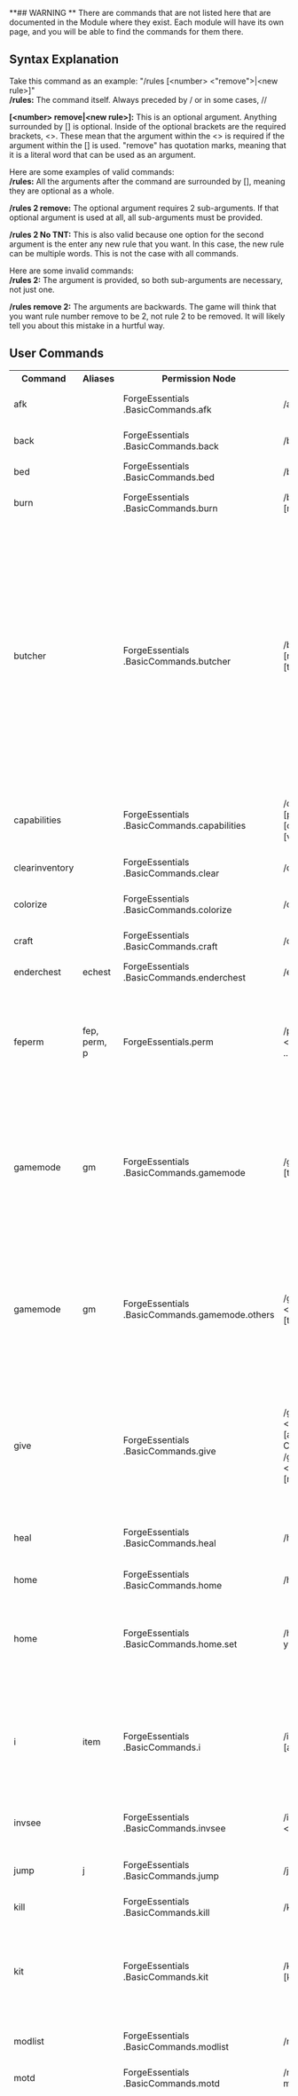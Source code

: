 **## WARNING **
There are commands that are not listed here that are documented in the Module where they exist. Each module will have its own page, and you will be able to find the commands for them there.


## Syntax Explanation
Take this command as an example: "/rules [\<number> \<"remove">|\<new rule>]"  
**/rules:** The command itself. Always preceded by / or in some cases, //  
  
**[\<number> remove|\<new rule>]:** This is an optional argument. Anything surrounded by [] is optional. Inside of the optional brackets are the required brackets, \<>. These mean that the argument within the \<> is required if the argument within the [] is used. "remove" has quotation marks, meaning that it is a literal word that can be used as an argument.  
  
Here are some examples of valid commands:  
**/rules:** All the arguments after the command are surrounded by [], meaning they are optional as a whole.  
  
**/rules 2 remove:** The optional argument requires 2 sub-arguments. If that optional argument is used at all, all sub-arguments must be provided.  
  
**/rules 2 No TNT:** This is also valid because one option for the second argument is the enter any new rule that you want. In this case, the new rule can be multiple words. This is not the case with all commands.  
  
Here are some invalid commands:  
**/rules 2:** The argument is provided, so both sub-arguments are necessary, not just one.  
  
**/rules remove 2:** The arguments are backwards. The game will think that you want rule number remove to be 2, not rule 2 to be removed. It will likely tell you about this mistake in a hurtful way.  
## User Commands
<table>
	<tr>
		<th>Command</th>
		<th>Aliases</th>
		<th>Permission Node</th>
		<th>Usage</th>
		<th>Description</th>
	</tr>
	<tr>
		<td>afk</td>
		<td></td>
		<td>ForgeEssentials<br>.BasicCommands.afk</td>
		<td>/afk</td>
		<td>Appends the "[AFK]" tag to your username.</td>
	</tr>
	<tr>
		<td>back</td>
		<td></td>
		<td>ForgeEssentials<br>.BasicCommands.back</td>
		<td>/back</td>
		<td>Teleport to your last death point or teleport.</td>
	</tr>
	<tr>
		<td>bed</td>
		<td></td>
		<td>ForgeEssentials<br>.BasicCommands.bed</td>
		<td>/bed</td>
		<td>Teleport to your bed point.</td>
	</tr>
	<tr>
		<td>burn</td>
		<td></td>
		<td>ForgeEssentials<br>.BasicCommands.burn</td>
		<td>/burn [me|player]</td>
		<td>Sets you or someone else on fire.</td>
	</tr>
	<tr>
		<td>butcher</td>
		<td></td>
		<td>ForgeEssentials<br>.BasicCommands.butcher</td>
		<td>/butcher [radius|world] [type] [x, y, z]</td>
		<td>Kill all hostile mobs within a certain radius, or 10 blocks by default.  Putting "world" instead of a numerical radius specifies the entire dimension.  The 6 types you can choose from are: passive (all non-hostile mobs except tamed animals), hostile (doesn't cover bosses), golem, villager, tamed, and all (everything but bosses and players).  <b>BE CAREFUL!  This cannot be undone!</td>
	</tr>
	<tr>
		<td>capabilities</td>
		<td></td>
		<td>ForgeEssentials<br>.BasicCommands.capabilities</td>
		<td>/capabilities [player] [capability] [value|default]</td>
		<td>Allows you to modify a bunch of interesting stuff related to the player.</td>
	</tr>
	<tr>
		<td>clearinventory</td>
		<td></td>
		<td>ForgeEssentials<br>.BasicCommands.clear</td>
		<td>/clear [player]</td>
		<td>Clears your or the specified player's inventory.</td>
	</tr>
	<tr>
		<td>colorize</td>
		<td></td>
		<td>ForgeEssentials<br>.BasicCommands.colorize</td>
		<td>/colorize</td>
		<td>Parses pre-existing color codes on signs.</td>
	</tr>
	<tr>
		<td>craft</td>
		<td></td>
		<td>ForgeEssentials<br>.BasicCommands.craft</td>
		<td>/clear [player]</td>
		<td>Brings up a crafting table GUI for use on the go.</td>
	</tr>
	<tr>
		<td>enderchest</td>
		<td>echest</td>
		<td>ForgeEssentials<br>.BasicCommands.enderchest</td>
		<td>/enderchest</td>
		<td>Opens your ender chest inventory.</td>
	</tr>
	<tr>
		<td>feperm</td>
		<td>fep, perm, p</td>
		<td>ForgeEssentials.perm</td>
		<td>/p &#60;group|user&#62 ...</td>
		<td>Edits the permissions system. For more information, see <a href=Permissions-Commands>Permissions Reference</a><br><b>**WARNING**</b> This is an all or nothing perm at the moment!</td>
	</tr>
	<tr>
		<td>gamemode</td>
		<td>gm</td>
		<td>ForgeEssentials<br>.BasicCommands.gamemode</td>
		<td>/gamemode [type]</td>
		<td>Changes your gamemode to the specified type (can be number or string).  If type is not specified, game mode is changed from survival/adventure to creative, or creative to survival.</td>
	</tr>
	<tr>
		<td>gamemode</td>
		<td>gm</td>
		<td>ForgeEssentials<br>.BasicCommands.gamemode.others</td>
		<td>/gamemode &#60;player> [type]</td>
		<td>Changes specified player's gamemode to the specified type (can be number or string).  If type is not specified, game mode is changed from survival/adventure to creative, or creative to survival.</td>
	</tr>
	<tr>
		<td>give</td>
		<td></td>
		<td>ForgeEssentials<br>.BasicCommands.give</td>
		<td>/give &#60;player> &#60;id[:meta] [amount]<br>OR<br>
		/give &#60;player> &#60;id> [amount] [meta]</td>
		<td>Gives the specified player the specified amount of the specified item.  Meta and amount are optional.  If not specified, meta defaults to 0, amount defaults to 64.</td>
	</tr>
	<tr>
		<td>heal</td>
		<td></td>
		<td>ForgeEssentials<br>.BasicCommands.heal</td>
		<td>/heal [player]</td>
		<td>Restores the target's health, hunger and extinguishes them.</td>
	</tr>
	<tr>
		<td>home</td>
		<td></td>
		<td>ForgeEssentials<br>.BasicCommands.home</td>
		<td>/home</td>
		<td>Teleports your to your home.</td>
	</tr>
	<tr>
		<td>home</td>
		<td></td>
		<td>ForgeEssentials<br>.BasicCommands.home.set</td>
		<td>/home &#60f;set|x, y, z></td>
		<td>Sets your home to your current location. "/home x y z" sets your home to specific coordinates, where x, y, and z are numbers.</td>
	</tr>
	<tr>
		<td>i</td>
		<td>item</td>
		<td>ForgeEssentials<br>.BasicCommands.i</td>
		<td>/i &#60;id[:meta] [amount]</td>
		<td>Gives you the specified amount of the specified item.  Meta and amount are optional.  If not specified, meta defaults to 0, amount defaults to 64.</td>
	</tr>
        <tr>
		<td>invsee</td>
		<td></td>
		<td>ForgeEssentials<br>.BasicCommands.invsee</td>
		<td>/invsee &#60;player></td>
		<td>Allows you to see the player's inventory.  Top row is their hotbar.</td>
	</tr>
	<tr>
		<td>jump</td>
		<td>j</td>
		<td>ForgeEssentials<br>.BasicCommands.jump</td>
		<td>/jump</td>
		<td>Teleports you to the location you are currently looking.</td>
	</tr>
	<tr>
		<td>kill</td>
		<td></td>
		<td>ForgeEssentials<br>.BasicCommands.kill</td>
		<td>/kill [player]</td>
		<td>Kill yourself or the specified player.</td>
	</tr>
	<tr>
		<td>kit</td>
		<td></td>
		<td>ForgeEssentials<br>.BasicCommands.kit</td>
		<td>/kit [set|del][kitname]</td>
		<td>/kit set &#60;name&#62; [timeout in seconds] => Save your inventory as a kit.<br>
		/kit del &#60;name&#62 => Delete the kit.<br>
		/kit &#60;name&#62 => Get the kit</td>
	</tr>
	<tr>
		<td>modlist</td>
		<td></td>
		<td>ForgeEssentials<br>.BasicCommands.modlist</td>
		<td>/modlist [page]</td>
		<td>Prints a list of mods installed on the server.</td>
	</tr>
	<tr>
		<td>motd</td>
		<td></td>
		<td>ForgeEssentials<br>.BasicCommands.motd</td>
		<td>/motd [new motd]  </td>
		<td>Get the message of the day or set a new MOTD.</td>
	</tr>
        <tr>
		<td>ping</td>
		<td></td>
		<td>ForgeEssentials<br>.BasicCommands.ping</td>
		<td>/ping</td>
		<td>"Pings" the server and returns the time taken to communicate with the server in milliseconds. Please note that ping is not guaranteed to be accurate and may produce inaccurate results for a variety of reasons beyond our control. We are not responsible for any inaccuracies of this command.</td>
	</tr>
	<tr>
		<td>potion</td>
		<td></td>
		<td>ForgeEssentials<br>.BasicCommands.potion</td>
		<td>/potion [player] [effect] [duration in seconds]</td>
		<td>Applies the specified effect to the specified player, for the specified duration.  "me" makes the potion work on you.</td>
	</tr>
	</tr>
	<tr>
		<td>remove</td>
		<td></td>
		<td>ForgeEssentials<br>.BasicCommands.remove</td>
		<td>/remove [radius] [x, y, z]</td>
		<td>Remove all item entities within specified radius or specified point, or 15 blocks by default.</td>
	</tr>
        <tr>
		<td>repair</td>
		<td></td>
		<td>ForgeEssentials<br>.BasicCommands.repair</td>
		<td>/repair</td>
		<td>Restores your currently held item to its undamaged state.</td>
	</tr>
	<tr>
		<td>rules</td>
		<td></td>
		<td>ForgeEssentials<br>.BasicCommands.rules</td>
		<td>/rules [&#60;number&#62 remove|&#60;new rule&#62;]  </td>
		<td>Get the rules of the server. Specify a rule number and either a new rule or "remove" to add or remove a rule, respectively.</td>
	</tr>
        <tr>
		<td>setspawn</td>
		<td></td>
		<td>ForgeEssentials<br>.BasicCommands.setspawn</td>
		<td>/setspawn</td>
		<td>Sets the respawn point. (We're trying to figure out how to make it change the default spawn point while still holding onto the information we need)</td>
	</tr>
	<tr>
		<td>smite</td>
		<td></td>
		<td>ForgeEssentials<br>.BasicCommands.smite</td>
		<td>/smite &#60;me|player&#62;</td>
		<td>Strike the block your are looking at with lightning, or specify "me" or a player's name to strike yourself or another player, respectively.</td>
	</tr>
        <tr>
		<td>spawn</td>
		<td></td>
		<td>ForgeEssentials<br>.BasicCommands.spawn</td>
		<td>/spawn</td>
		<td>Teleports you to the point set by /setspawn.</td>
	</tr>
        <tr>
		<td>spawnmob</td>
		<td></td>
		<td>ForgeEssentials<br>.BasicCommands.setspawn</td>
		<td>/spawnmob &#60;mobname> [amount]</td>
		<td>Spawns the amount of mobname where you are looking.  Amount defaults to 1.</td>
	</tr>
	<tr>
		<td>tp</td>
		<td></td>
		<td>ForgeEssentials<br>.BasicCommands.tp</td>
		<td>/tp &#60;player> &#60;targetPlayer|x y z></td>
		<td>Teleport player to targetPlayer's position or coordinates set by x, y, and z.</td>
	</tr>
	<tr>
		<td>tphere</td>
		<td></td>
		<td>ForgeEssentials<br>.BasicCommands.tphere</td>
		<td>/tphere &#60;player></td>
		<td>Teleport another player to your position</td>
	</tr>
	<tr>
		<td>tppos</td>
		<td></td>
		<td>ForgeEssentials<br>.BasicCommands.tppos</td>
		<td>/tppos &#60;x y z></td>
		<td>Will allow a player to teleport to another</td>
	</tr>
	<tr>
		<td>tps</td>
		<td></td>
		<td>ForgeEssentials<br>.BasicCommands.tps</td>
		<td>/tps [all|#]</td>
		<td>Will display current memory use and average ticks per second of the current world you are in. The bigger the number, the better the server is performing.</td>
	</tr>
	<tr>
		<td>virtualchest</td>
		<td>vchest</td>
		<td>ForgeEssentials<br>.BasicCommands.virtualchest</td>
		<td>/vchest /virtualchest</td>
		<td>Opens a virtual chest equal to a double chest.</td>
	</tr>
	<tr>
		<td>warp</td>
		<td></td>
		<td>ForgeEssentials<br>.BasicCommands.warp</td>
		<td>/warp &#60;warpname></td>
		<td>Teleports you to the specified warp point.</td>
	</tr>
	<tr>
		<td>warp set|del</td>
		<td></td>
		<td>ForgeEssentials<br>.BasicCommands.warp.admin</td>
		<td>/warp set|del &#60;warpname></td>
		<td>Creates (set) or deletes (del) specified warp point.  Set will fail if warp name is in use.</td>
	</tr>
	<tr>
		<td></td>
		<td></td>
		<td>ForgeEssentials<br>.BasicCommands.</td>
		<td></td>
		<td></td>
	</tr>
</table>

### Vanilla Overrides
The following commands all have the permission node structure of<br>
**_ForgeEssentials.BasicCommands.&#60;name&#62;_**<br>
and have the same usage as the vanilla commands they override.
+ ban
+ ban-ip
+ banlist
+ debug
+ defaultgamemode
+ deop
+ difficulty
+ enchant
+ gamerule
+ kick
+ me
+ op
+ pardon
+ pardon-ip
+ publish
+ save-all
+ save-off
+ save-on
+ say
+ seed
+ stop
+ time
+ toggledownfall
+ weather
+ whitelist

## WorldControl Commands
<table>
	<tr>
		<th>Command</th>
		<th>Aliases</th>
		<th>Permission Node</th>
		<th>Usage</th>
		<th>Description</th>
	</tr>
	<tr>
		<td>pos1</td>
		<td></td>
		<td>ForgeEssentials.WorldControl<br>.commands.pos1</td>
		<td>//pos1 &lt;x> &lt;y> &lt;z></td>
		<td>Sets the first selection point to given X, Y, and Z coordinates.</td>
	</tr>
	<tr>
		<td>pos2</td>
		<td></td>
		<td>ForgeEssentials.WorldControl<br>.commands.pos2</td>
		<td>//pos2 &lt;x> &lt;y> &lt;z></td>
		<td>Sets the second selection point to given X, Y, and Z coordinates.</td>
	</tr>
	<tr>
		<td>deselect</td>
		<td></td>
		<td>ForgeEssentials.WorldControl<br>.commands.deselect</td>
		<td>//deselect</td>
		<td>Nulls the current selection, because having it hang around when it isn't needed is annoying. Does not affect blocks.</td>
	</tr>
	<tr>
		<td>wand</td>
		<td></td>
		<td>ForgeEssentials.WorldControl<br>.commands.wand</td>
		<td>//wand</td>
		<td>Binds the currently selected item in the player's hotbar to the WorldControl wand. If no item is selected, WC will use fists to select the area.</td>
	</tr>
	<tr>
		<td>undo</td>
		<td></td>
		<td>ForgeEssentials.WorldControl<br>.commands.undo</td>
		<td>//undo</td>
		<td>Undoes the last WorldControl action. The system only saves five steps of undo action.</td>
	</tr>
	<tr>
		<td>redo</td>
		<td></td>
		<td>ForgeEssentials.WorldControl<br>.commands.redo</td>
		<td>//redo</td>
		<td>Redoes an action previously undone using the //undo command. The system only saves five steps of redo action.</td>
	</tr>
	<tr>
		<td>set</td>
		<td></td>
		<td>ForgeEssentials.WorldControl<br>.commands.set</td>
		<td>//set &lt;block ID[:metadata]></td>
		<td>Sets all blocks within the current selection to the ID provided. Optionally, metadata can be provided for blocks that can use it.</td>
	</tr>
	<tr>
		<td>replace</td>
		<td></td>
		<td>ForgeEssentials.WorldControl<br>.commands.replace</td>
		<td>//replace &lt;target block ID[:metadata]> &lt;replacement block ID[:metadata]></td>
		<td>Searches the current selection for blocks of the target ID (optionally metadata; if none is provided, all blocks of the ID will be replaced) with the second block ID and optional Metadata.</td>
	</tr>
	<tr>
		<td>thaw</td>
		<td></td>
		<td>ForgeEssentials.WorldControl<br>.commands.thaw</td>
		<td>//thaw &lt;radius> [&lt;x> &lt;z>]</td>
		<td>Removes snow from exposed blocks, and replaces ice with water blocks within a specified radius. If the X and Z coordinates are not provided, the player's position will be used.</td>
	</tr>
	<tr>
		<td>freeze</td>
		<td></td>
		<td>ForgeEssentials.WorldControl<br>.commands.freeze</td>
		<td>//freeze &lt;radius> [&lt;x> &lt;z>]</td>
		<td>Replaces exposed water with ice blocks within a specified radius. If the X and Z coordinates are not provided, the player's position will be used.</td>
	</tr>
	<tr>
		<td>snow</td>
		<td></td>
		<td>ForgeEssentials.WorldControl<br>.commands.snow</td>
		<td>//snow &lt;radius> [&lt;x> &lt;z>]</td>
		<td>Adds a layer of snow to exposed blocks within a specified radius. If the X and Z coordinates are not provided, the player's position will be used.</td>
	</tr>
	<tr>
		<td>till</td>
		<td></td>
		<td>ForgeEssentials.WorldControl<br>.commands.till</td>
		<td>//till &lt;radius> [&lt;x> &lt;z>]</td>
		<td>Transforms exposed dirt and grass into farmland within a specified radius. If the X and Z coordinates are not provided, the player's position will be used.</td>
	</tr>
	<tr>
		<td>untill</td>
		<td></td>
		<td>ForgeEssentials.WorldControl<br>.commands.untill</td>
		<td>//untill &lt;radius> [&lt;x> &lt;z>]</td>
		<td>Transforms exposed farmland into dirt blocks within a specified radius. If the X and Z coordinates are not provided, the player's position will be used.</td>
	</tr>
</table>

## WorldBorder Commands

### Placeholder

## Admin Commands

### /serverdo &lt;command> [arg1] [arg2] ...
Allows network clients to perform server commands as though they had been typed into the server's console.
NOTE: Until permissions are working, only Ops are able to use this command.